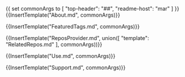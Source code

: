 {{
  set commonArgs to [ "top-header": "##", "readme-host": "mar" ]
}}{{InsertTemplate("About.md", commonArgs)}}

{{InsertTemplate("FeaturedTags.md", commonArgs)}}

{{InsertTemplate("ReposProvider.md", union([ "template": "RelatedRepos.md" ], commonArgs))}}

{{InsertTemplate("Use.md", commonArgs)}}

{{InsertTemplate("Support.md", commonArgs)}}
